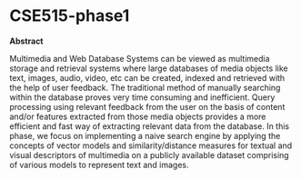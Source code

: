 # CSE515-phase1

**Abstract**

Multimedia and Web Database Systems can be viewed as multimedia storage and retrieval systems where large databases of media objects like text, images, audio, video, etc can be created, indexed and retrieved with the help of user feedback. The traditional method of manually searching within the database proves very time consuming and inefficient. Query processing using relevant feedback from the user on the basis of content and/or features extracted from those media objects provides a more efficient and fast way of extracting relevant data from the database. In this phase, we focus on implementing a naive search engine by applying the concepts of vector models and similarity/distance measures for textual and visual descriptors of multimedia on a publicly available dataset comprising of various models to represent text and images.

